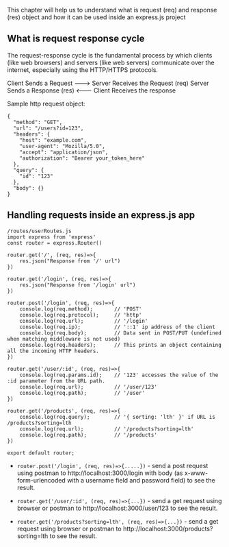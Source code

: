 This chapter will help us to understand what is request (req) and response (res) object and how it can be used inside an express.js project 

## What is request response cycle
The request-response cycle is the fundamental process by which clients (like web browsers) and servers (like web servers) communicate over the internet, especially using the HTTP/HTTPS protocols.

Client Sends a Request  ---> Server Receives the Request (req)
Server Sends a Response (res) <--- Client Receives the response

Sample http request object:
```
{
  "method": "GET",
  "url": "/users?id=123",
  "headers": {
    "host": "example.com",
    "user-agent": "Mozilla/5.0",
    "accept": "application/json",
    "authorization": "Bearer your_token_here"
  },
  "query": {
    "id": "123"
  },
  "body": {}
}
```

## Handling requests inside an express.js app
```
/routes/userRoutes.js
import express from 'express'
const router = express.Router()

router.get('/', (req, res)=>{
    res.json("Response from '/' url")
})

router.get('/login', (req, res)=>{
    res.json("Response from '/login' url")
})

router.post('/login', (req, res)=>{
    console.log(req.method);       // 'POST'
    console.log(req.protocol);     // 'http'
    console.log(req.url);          // '/login'
    console.log(req.ip);           // '::1' ip address of the client
    console.log(req.body);         // Data sent in POST/PUT (undefined when matching middleware is not used)
    console.log(req.headers);      // This prints an object containing all the incoming HTTP headers.
})

router.get('/user/:id', (req, res)=>{
    console.log(req.params.id);    // '123' accesses the value of the :id parameter from the URL path.
    console.log(req.url);          // '/user/123'
    console.log(req.path);         // '/user'
})

router.get('/products', (req, res)=>{
    console.log(req.query);        // '{ sorting: 'lth' }' if URL is /products?sorting=lth
    console.log(req.url);          // '/products?sorting=lth'
    console.log(req.path);         // '/products'
})

export default router;
```
* `router.post('/login', (req, res)=>{.....})` - send a post request using postman to http://localhost:3000/login with body (as x-www-form-urlencoded with a username field and password field) to see the result.

* `router.get('/user/:id', (req, res)=>{...})` - send a get request using browser or postman to http://localhost:3000/user/123 to see the result.

* `router.get('/products?sorting=lth', (req, res)=>{...})` - send a get request using browser or postman to http://localhost:3000/products?sorting=lth to see the result.

